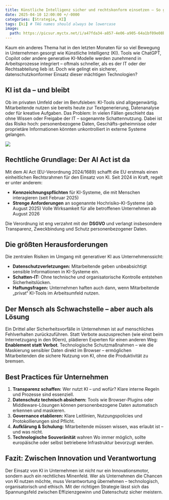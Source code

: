 ```yaml
---
title: Künstliche Intelligenz sicher und rechtskonform einsetzen – So gelingt der Spagat
date: 2025-04-10 12:00:00 +/-0000
categories: [Strategie, KI]
tags: [ki] # TAG names should always be lowercase
image:
  path: https://picsur.myctx.net/i/a47fda34-a857-4e06-a905-64a1bf09e08b.jpg
---
```


 Kaum ein anderes Thema hat in den letzten Monaten für so viel Bewegung in Unternehmen gesorgt wie Künstliche Intelligenz (KI). Tools wie ChatGPT, Copilot oder andere generative KI-Modelle werden zunehmend in Arbeitsprozesse integriert – oftmals schneller, als es der IT oder der Rechtsabteilung lieb ist. Doch wie gelingt ein sicherer, datenschutzkonformer Einsatz dieser mächtigen Technologien?

## KI ist da – und bleibt
Ob im privaten Umfeld oder im Berufsleben: KI-Tools sind allgegenwärtig. Mitarbeitende nutzen sie bereits heute zur Textgenerierung, Datenanalyse oder für kreative Aufgaben. Das Problem: In vielen Fällen geschieht das ohne Wissen oder Freigabe der IT – sogenannte Schattennutzung. Dabei ist das Risiko hoch: personenbezogene Daten, Geschäfts-geheimnisse oder proprietäre Informationen könnten unkontrolliert in externe Systeme gelangen. 

![](https://picsur.myctx.net/i/b46e8e1c-8e01-4b9c-8025-5b52d67a9bdb.png)

## Rechtliche Grundlage: Der AI Act ist da

Mit dem AI Act (EU-Verordnung 2024/1689) schafft die EU erstmals einen einheitlichen Rechtsrahmen für den Einsatz von KI. Seit 2024 in Kraft, regelt er unter anderem:

  *  **Kennzeichnungspflichten** für KI-Systeme, die mit Menschen interagieren (seit Februar 2025)
  *  **Strenge Anforderungen** an sogenannte Hochrisiko-KI-Systeme (ab August 2025)
    Volle Wirksamkeit für alle betroffenen Unternehmen ab August 2026

Die Verordnung ist eng verzahnt mit der **DSGVO** und verlangt insbesondere Transparenz, Zweckbindung und Schutz personenbezogener Daten. 

## Die größten Herausforderungen

Die zentralen Risiken im Umgang mit generativer KI aus Unternehmenssicht:

  *  **Datenschutzverletzungen:** Mitarbeitende geben unbeabsichtigt sensible Informationen in KI-Systeme ein.
  *  **Schatten-IT:** Ohne technische und organisatorische Kontrolle entstehen Sicherheitslücken.
  *  **Haftungsfragen:** Unternehmen haften auch dann, wenn Mitarbeitende „privat“ KI-Tools im Arbeitsumfeld nutzen.

## Der Mensch als Schwachstelle – aber auch als Lösung

Ein Drittel aller Sicherheitsvorfälle in Unternehmen ist auf menschliches Fehlverhalten zurückzuführen. Statt Verbote auszusprechen (wie einst beim Internetzugang in den 90ern), plädieren Experten für einen anderen Weg: **Enablement statt Verbot**. Technologische Schutzmaßnahmen – wie die Maskierung sensibler Daten direkt im Browser – ermöglichen Mitarbeitenden die sichere Nutzung von KI, ohne die Produktivität zu bremsen. 

## Best Practices für Unternehmen

  1. **Transparenz schaffen:** Wer nutzt KI – und wofür? Klare interne Regeln und Prozesse sind essenziell.
  2. **Datenschutz technisch absichern:** Tools wie Browser-Plugins oder Middleware-Lösungen können personenbezogene Daten automatisch erkennen und maskieren.
  3. **Governance etablieren:** Klare Leitlinien, Nutzungspolicies und Protokollierungen sind Pflicht.
  4. **Aufklärung & Schulung:** Mitarbeitende müssen wissen, was erlaubt ist – und was nicht.
  5. **Technologische Souveränität** wahren Wo immer möglich, sollte europäische oder selbst betriebene Infrastruktur bevorzugt werden.

## Fazit: Zwischen Innovation und Verantwortung

Der Einsatz von KI in Unternehmen ist nicht nur ein Innovationsmotor, sondern auch ein rechtliches Minenfeld. Wer als Unternehmen die Chancen von KI nutzen möchte, muss Verantwortung übernehmen – technologisch, organisatorisch und ethisch. Mit der richtigen Strategie lässt sich das Spannungsfeld zwischen Effizienzgewinn und Datenschutz sicher meistern. 
